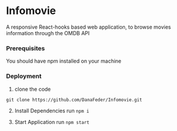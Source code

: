 # Infomovie

A responsive React-hooks based web application, to browse movies information through the OMDB API

### Prerequisites

You should have npm installed on your machine

### Deployment

1. clone the code
```shell
git clone https://github.com/DanaFeder/Infomovie.git
```
 
2. Install Dependencies
    run `npm i`

3. Start Application
    run `npm start`

